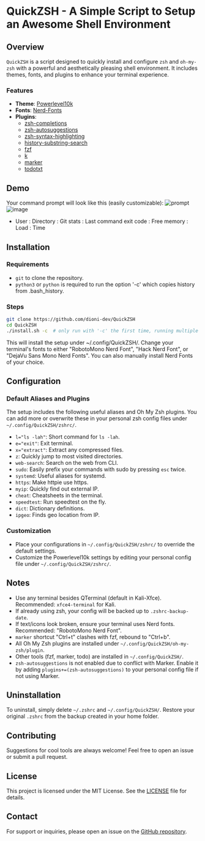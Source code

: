 # QuickZSH - A Simple Script to Setup an Awesome Shell Environment

## Overview
`QuickZSH` is a script designed to quickly install and configure `zsh` and `oh-my-zsh` with a powerful and aesthetically pleasing shell environment. It includes themes, fonts, and plugins to enhance your terminal experience.

### Features
- **Theme**: [Powerlevel10k](https://github.com/romkatv/powerlevel10k)
- **Fonts**: [Nerd-Fonts](https://github.com/ryanoasis/nerd-fonts)
- **Plugins**:
  - [zsh-completions](https://github.com/zsh-users/zsh-completions)
  - [zsh-autosuggestions](https://github.com/zsh-users/zsh-autosuggestions)
  - [zsh-syntax-highlighting](https://github.com/zsh-users/zsh-syntax-highlighting)
  - [history-substring-search](https://github.com/zsh-users/zsh-history-substring-search)
  - [fzf](https://github.com/junegunn/fzf)
  - [k](https://github.com/supercrabtree/k)
  - [marker](https://github.com/pindexis/marker)
  - [todotxt](https://github.com/todotxt/todo.txt-cli)

## Demo
Your command prompt will look like this (easily customizable):
![prompt](https://user-images.githubusercontent.com/8462091/43674765-8bb13a76-9817-11e8-8b7b-16b8b1998408.png)
![image](https://github.com/dioni-dev/QuickZSH/assets/58851263/29ef0753-7ef7-4f6b-867f-5a51711768be)

- User : Directory : Git stats : Last command exit code : Free memory : Load : Time


## Installation
### Requirements
- `git` to clone the repository.
- `python3` or `python` is required to run the option '-c' which copies history from .bash_history.

### Steps
```bash
git clone https://github.com/dioni-dev/QuickZSH
cd QuickZSH
./install.sh -c  # only run with '-c' the first time, running multiple times will duplicate history entries
```

This will install the setup under ~/.config/QuickZSH/. Change your terminal's fonts to either "RobotoMono Nerd Font", "Hack Nerd Font", or "DejaVu Sans Mono Nerd Fonts". You can also manually install Nerd Fonts of your choice.


## Configuration
### Default Aliases and Plugins
The setup includes the following useful aliases and Oh My Zsh plugins. You can add more or overwrite these in your personal zsh config files under `~/.config/QuickZSH/zshrc/`.

- `l="ls -lah"`: Short command for `ls -lah`.
- `e="exit"`: Exit terminal.
- `x="extract"`: Extract any compressed files.
- `z`: Quickly jump to most visited directories.
- `web-search`: Search on the web from CLI.
- `sudo`: Easily prefix your commands with sudo by pressing `esc` twice.
- `systemd`: Useful aliases for systemd.
- `https`: Make httpie use https.
- `myip`: Quickly find out external IP.
- `cheat`: Cheatsheets in the terminal.
- `speedtest`: Run speedtest on the fly.
- `dict`: Dictionary definitions.
- `ipgeo`: Finds geo location from IP.

### Customization
- Place your configurations in `~/.config/QuickZSH/zshrc/` to override the default settings.
- Customize the Powerlevel10k settings by editing your personal config file under `~/.config/QuickZSH/zshrc/`.

## Notes
- Use any terminal besides QTerminal (default in Kali-Xfce). Recommended: `xfce4-terminal` for Kali.
- If already using zsh, your config will be backed up to `.zshrc-backup-date`.
- If text/icons look broken, ensure your terminal uses Nerd fonts. Recommended: "RobotoMono Nerd Font".
- `marker` shortcut "Ctrl+t" clashes with fzf, rebound to "Ctrl+b".
- All Oh My Zsh plugins are installed under `~/.config/QuickZSH/oh-my-zsh/plugin`.
- Other tools (fzf, marker, todo) are installed in `~/.config/QuickZSH/`.
- `zsh-autosuggestions` is not enabled due to conflict with Marker. Enable it by adding `plugins+=(zsh-autosuggestions)` to your personal config file if not using Marker.


## Uninstallation
To uninstall, simply delete `~/.zshrc` and `~/.config/QuickZSH/`. Restore your original `.zshrc` from the backup created in your home folder.

## Contributing
Suggestions for cool tools are always welcome! Feel free to open an issue or submit a pull request.

## License
This project is licensed under the MIT License. See the [LICENSE](LICENSE) file for details.

## Contact
For support or inquiries, please open an issue on the [GitHub repository](https://github.com/dioni-dev/QuickZSH).
